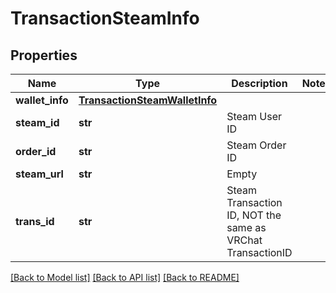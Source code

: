 # TransactionSteamInfo


## Properties
Name | Type | Description | Notes
------------ | ------------- | ------------- | -------------
**wallet_info** | [**TransactionSteamWalletInfo**](TransactionSteamWalletInfo.md) |  | 
**steam_id** | **str** | Steam User ID | 
**order_id** | **str** | Steam Order ID | 
**steam_url** | **str** | Empty | 
**trans_id** | **str** | Steam Transaction ID, NOT the same as VRChat TransactionID | 

[[Back to Model list]](../README.md#documentation-for-models) [[Back to API list]](../README.md#documentation-for-api-endpoints) [[Back to README]](../README.md)


